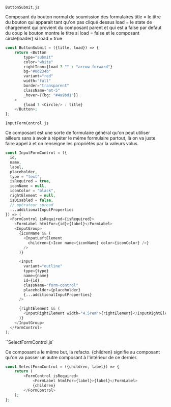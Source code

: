 `ButtonSubmit.js`

Composant du bouton normal de soumission des formulaires
title = le titre du bouton qui apparait tant qu'on pas cliqué dessus
load = le state de chargement qui provient du composant parent et qui est a false par defaut
du coup le bouton montre le titre si load = false et le composant circle(loader) si load = true

```php
const ButtonSubmit = ({title, load}) => {
    return <Button
        type="submit"
        color="white"
        rightIcon={load ? "" : "arrow-forward"}
        bg="#0d234b"
        variant="red"
        width="full"
        border="transparent"
        className="mt-5"
        _hover={{bg: "#4a9bd1"}}
    >
        {load ? <Circle/> : title}
    </Button>;
};
```


`InputFormControl.js`

Ce composant est une sorte de formulaire général qu'on peut utiliser ailleurs sans à avoir à répéter le même formulaire partout, là on va juste faire appel à <InputFormControl> et on renseigne les propriétés par la valeurs volus.

```php
const InputFormControl = ({
  id,
  name,
  label,
  placeholder,
  type = "text",
  isRequired = true,
  iconName = null,
  iconColor = "black",
  rightElement = null,
  isDisabled = false,
  // opérateur spread
  ...additionalInputProperties
}) => (
  <FormControl isRequired={isRequired}>
    <FormLabel htmlFor={id}>{label}</FormLabel>
    <InputGroup>
      {iconName && (
        <InputLeftElement
          children={<Icon name={iconName} color={iconColor} />}
        />
      )}

      <Input
        variant="outline"
        type={type}
        name={name}
        id={id}
        className="form-control"
        placeholder={placeholder}
        {...additionalInputProperties}
      />

      {rightElement && (
        <InputRightElement width="4.5rem">{rightElement}</InputRightElement>
      )}
    </InputGroup>
  </FormControl>
);
```

``SelectFormControl.js`

Ce composant a le même but, la refacto.
{children} signifie au composant qu'on va passer un autre composant à l'intérieur de ce dernier.

```php
const SelectFormControl = ({children, label}) => {
    return (
        <FormControl isRequired>
            <FormLabel htmlFor={label}>{label}</FormLabel>
            {children}
        </FormControl>
    );
};
```
 
